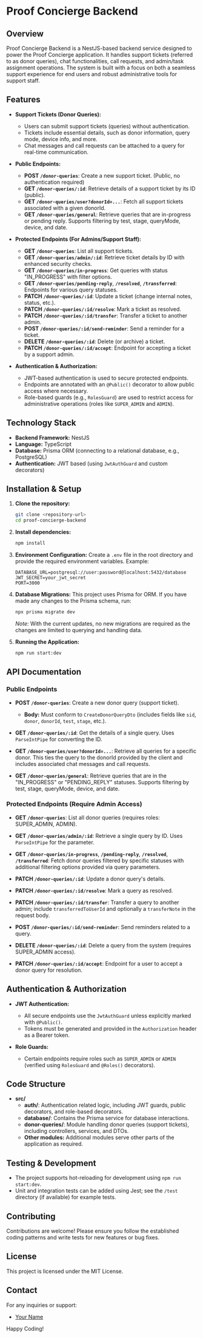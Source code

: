 # Proof Concierge Backend

## Overview

Proof Concierge Backend is a NestJS-based backend service designed to power the Proof Concierge application. It handles support tickets (referred to as donor queries), chat functionalities, call requests, and admin/task assignment operations. The system is built with a focus on both a seamless support experience for end users and robust administrative tools for support staff.

## Features

- **Support Tickets (Donor Queries):** 
  - Users can submit support tickets (queries) without authentication.
  - Tickets include essential details, such as donor information, query mode, device info, and more.
  - Chat messages and call requests can be attached to a query for real-time communication.

- **Public Endpoints:**
  - **POST `/donor-queries`**: Create a new support ticket. (Public, no authentication required)
  - **GET `/donor-queries/:id`**: Retrieve details of a support ticket by its ID (public).
  - **GET `/donor-queries/user?donorId=...`**: Fetch all support tickets associated with a given donorId.
  - **GET `/donor-queries/general`**: Retrieve queries that are in-progress or pending reply. Supports filtering by test, stage, queryMode, device, and date.

- **Protected Endpoints (For Admins/Support Staff):**
  - **GET `/donor-queries`**: List all support tickets.
  - **GET `/donor-queries/admin/:id`**: Retrieve ticket details by ID with enhanced security checks.
  - **GET `/donor-queries/in-progress`**: Get queries with status "IN_PROGRESS" with filter options.
  - **GET `/donor-queries/pending-reply`**, **`/resolved`**, **`/transferred`**: Endpoints for various query statuses.
  - **PATCH `/donor-queries/:id`**: Update a ticket (change internal notes, status, etc.).
  - **PATCH `/donor-queries/:id/resolve`**: Mark a ticket as resolved.
  - **PATCH `/donor-queries/:id/transfer`**: Transfer a ticket to another admin.
  - **POST `/donor-queries/:id/send-reminder`**: Send a reminder for a ticket.
  - **DELETE `/donor-queries/:id`**: Delete (or archive) a ticket.
  - **PATCH `/donor-queries/:id/accept`**: Endpoint for accepting a ticket by a support admin.

- **Authentication & Authorization:**
  - JWT-based authentication is used to secure protected endpoints.
  - Endpoints are annotated with an `@Public()` decorator to allow public access where necessary.
  - Role-based guards (e.g., `RolesGuard`) are used to restrict access for administrative operations (roles like `SUPER_ADMIN` and `ADMIN`).

## Technology Stack

- **Backend Framework:** NestJS
- **Language:** TypeScript
- **Database:** Prisma ORM (connecting to a relational database, e.g., PostgreSQL)
- **Authentication:** JWT based (using `JwtAuthGuard` and custom decorators)

## Installation & Setup

1. **Clone the repository:**
   ```bash
   git clone <repository-url>
   cd proof-concierge-backend
   ```

2. **Install dependencies:**
   ```bash
   npm install
   ```

3. **Environment Configuration:**
   Create a `.env` file in the root directory and provide the required environment variables. Example:
   ```env
   DATABASE_URL=postgresql://user:password@localhost:5432/database
   JWT_SECRET=your_jwt_secret
   PORT=3000
   ```

4. **Database Migrations:**
   This project uses Prisma for ORM. If you have made any changes to the Prisma schema, run:
   ```bash
   npx prisma migrate dev
   ```
   _Note:_ With the current updates, no new migrations are required as the changes are limited to querying and handling data.

5. **Running the Application:**
   ```bash
   npm run start:dev
   ```

## API Documentation

### Public Endpoints

- **POST `/donor-queries`**: Create a new donor query (support ticket).
  - **Body:** Must conform to `CreateDonorQueryDto` (includes fields like `sid`, `donor`, `donorId`, `test`, `stage`, etc.).

- **GET `/donor-queries/:id`**: Get the details of a single query. Uses `ParseIntPipe` for converting the ID.

- **GET `/donor-queries/user?donorId=...`**: Retrieve all queries for a specific donor. This ties the query to the donorId provided by the client and includes associated chat messages and call requests.

- **GET `/donor-queries/general`**: Retrieve queries that are in the "IN_PROGRESS" or "PENDING_REPLY" statuses. Supports filtering by test, stage, queryMode, device, and date.

### Protected Endpoints (Require Admin Access)

- **GET `/donor-queries`**: List all donor queries (requires roles: SUPER_ADMIN, ADMIN).

- **GET `/donor-queries/admin/:id`**: Retrieve a single query by ID. Uses `ParseIntPipe` for the parameter.

- **GET `/donor-queries/in-progress`**, **`/pending-reply`**, **`/resolved`**, **`/transferred`**: Fetch donor queries filtered by specific statuses with additional filtering options provided via query parameters.

- **PATCH `/donor-queries/:id`**: Update a donor query's details.

- **PATCH `/donor-queries/:id/resolve`**: Mark a query as resolved.

- **PATCH `/donor-queries/:id/transfer`**: Transfer a query to another admin; include `transferredToUserId` and optionally a `transferNote` in the request body.

- **POST `/donor-queries/:id/send-reminder`**: Send reminders related to a query.

- **DELETE `/donor-queries/:id`**: Delete a query from the system (requires SUPER_ADMIN access).

- **PATCH `/donor-queries/:id/accept`**: Endpoint for a user to accept a donor query for resolution.

## Authentication & Authorization

- **JWT Authentication:**
  - All secure endpoints use the `JwtAuthGuard` unless explicitly marked with `@Public()`.
  - Tokens must be generated and provided in the `Authorization` header as a Bearer token.

- **Role Guards:**
  - Certain endpoints require roles such as `SUPER_ADMIN` or `ADMIN` (verified using `RolesGuard` and `@Roles()` decorators).

## Code Structure

- **src/**
  - **auth/**: Authentication related logic, including JWT guards, public decorators, and role-based decorators.
  - **database/**: Contains the Prisma service for database interactions.
  - **donor-queries/**: Module handling donor queries (support tickets), including controllers, services, and DTOs.
  - **Other modules:** Additional modules serve other parts of the application as required.

## Testing & Development

- The project supports hot-reloading for development using `npm run start:dev`.
- Unit and integration tests can be added using Jest; see the `/test` directory (if available) for example tests.

## Contributing

Contributions are welcome! Please ensure you follow the established coding patterns and write tests for new features or bug fixes.

## License

This project is licensed under the MIT License.

## Contact

For any inquiries or support:

- [Your Name](mailto:your.email@example.com)

Happy Coding! 